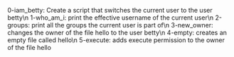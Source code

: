 0-iam_betty: Create a script that switches the current user to the user betty\n
1-who_am_i: print the effective username of the current user\n
2-groups: print all the groups the current user is part of\n
3-new_owner: changes the owner of the file hello to the user betty\n
4-empty: creates an empty file called hello\n
5-execute: adds execute permission to the owner of the file hello
